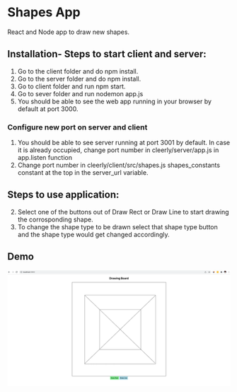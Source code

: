 # Shapes App
React and Node app to draw new shapes.

## Installation- Steps to start client and server:

1. Go to the client folder and do npm install.
2. Go to the server folder and do npm install.
3. Go to client folder and run npm start.
4. Go to sever folder and run nodemon app.js
5. You should be able to see the web app running in your browser by default at port 3000.

### Configure new port on server and client 
1. You should be able to see server running at port 3001 by default. In case it is already occupied, change port number in cleerly/server/app.js  in app.listen function 
2. Change port number in cleerly/client/src/shapes.js shapes_constants constant at the top in the server_url variable.


## Steps to use application:

2. Select one of the buttons out of Draw Rect or Draw Line to start drawing the corrosponding shape.
3. To change the shape type to be drawn select that shape type button and the shape type would get changed accordingly.

## Demo
![alt image](https://github.com/iamneetuk/shapes-app/blob/main/demo.png?raw=true)
